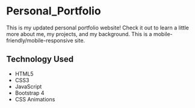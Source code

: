 # Personal_Portfolio

This is my updated personal portfolio website! Check it out to learn a little more about me, my projects, and my background. This is a mobile-friendly/mobile-responsive site.

## Technology Used
* HTML5
* CSS3
* JavaScript
* Bootstrap 4
* CSS Animations
